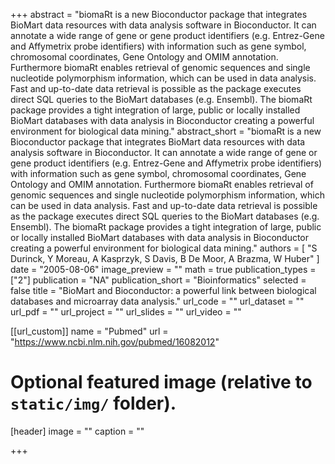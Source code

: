 +++
abstract = "biomaRt is a new Bioconductor package that integrates BioMart data resources with data analysis software in Bioconductor. It can annotate a wide range of gene or gene product identifiers (e.g. Entrez-Gene and Affymetrix probe identifiers) with information such as gene symbol, chromosomal coordinates, Gene Ontology and OMIM annotation. Furthermore biomaRt enables retrieval of genomic sequences and single nucleotide polymorphism information, which can be used in data analysis. Fast and up-to-date data retrieval is possible as the package executes direct SQL queries to the BioMart databases (e.g. Ensembl). The biomaRt package provides a tight integration of large, public or locally installed BioMart databases with data analysis in Bioconductor creating a powerful environment for biological data mining."
abstract_short = "biomaRt is a new Bioconductor package that integrates BioMart data resources with data analysis software in Bioconductor. It can annotate a wide range of gene or gene product identifiers (e.g. Entrez-Gene and Affymetrix probe identifiers) with information such as gene symbol, chromosomal coordinates, Gene Ontology and OMIM annotation. Furthermore biomaRt enables retrieval of genomic sequences and single nucleotide polymorphism information, which can be used in data analysis. Fast and up-to-date data retrieval is possible as the package executes direct SQL queries to the BioMart databases (e.g. Ensembl). The biomaRt package provides a tight integration of large, public or locally installed BioMart databases with data analysis in Bioconductor creating a powerful environment for biological data mining."
authors = [ "S Durinck, Y Moreau, A Kasprzyk, S Davis, B De Moor, A Brazma, W Huber"  ] 
date = "2005-08-06"
image_preview = ""
math = true
publication_types = ["2"] 
publication = "NA"
publication_short = "Bioinformatics"
selected = false
title = "BioMart and Bioconductor: a powerful link between biological databases and microarray data analysis."
url_code = ""
url_dataset = ""
url_pdf = ""
url_project = ""
url_slides = ""
url_video = ""

[[url_custom]]
name = "Pubmed"
url = "https://www.ncbi.nlm.nih.gov/pubmed/16082012"

# Optional featured image (relative to `static/img/` folder).
[header]
image = ""
caption = ""

+++

